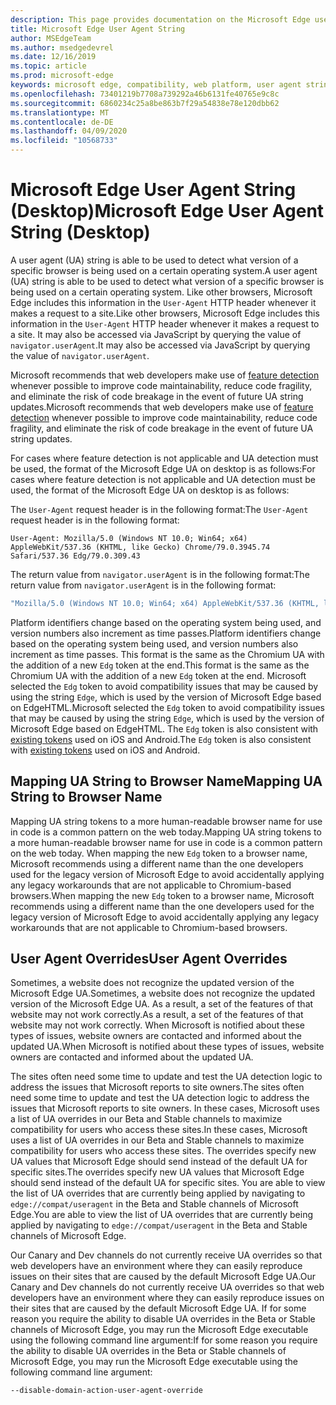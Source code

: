 ```yaml
---
description: This page provides documentation on the Microsoft Edge user agent string
title: Microsoft Edge User Agent String
author: MSEdgeTeam
ms.author: msedgedevrel
ms.date: 12/16/2019
ms.topic: article
ms.prod: microsoft-edge
keywords: microsoft edge, compatibility, web platform, user agent string, ua string, ua overrides
ms.openlocfilehash: 73401219b7708a739292a46b6131fe40765e9c8c
ms.sourcegitcommit: 6860234c25a8be863b7f29a54838e78e120dbb62
ms.translationtype: MT
ms.contentlocale: de-DE
ms.lasthandoff: 04/09/2020
ms.locfileid: "10568733"
---
```

# <span data-ttu-id="094ae-104">Microsoft Edge User Agent String (Desktop)</span><span class="sxs-lookup"><span data-stu-id="094ae-104">Microsoft Edge User Agent String (Desktop)</span></span>  

<span data-ttu-id="094ae-105">A user agent \(UA\) string is able to be used to detect what version of a specific browser is being used on a certain operating system.</span><span class="sxs-lookup"><span data-stu-id="094ae-105">A user agent \(UA\) string is able to be used to detect what version of a specific browser is being used on a certain operating system.</span></span>  <span data-ttu-id="094ae-106">Like other browsers, Microsoft Edge includes this information in the `User-Agent` HTTP header whenever it makes a request to a site.</span><span class="sxs-lookup"><span data-stu-id="094ae-106">Like other browsers, Microsoft Edge includes this information in the `User-Agent` HTTP header whenever it makes a request to a site.</span></span>  <span data-ttu-id="094ae-107">It may also be accessed via JavaScript by querying the value of `navigator.userAgent`.</span><span class="sxs-lookup"><span data-stu-id="094ae-107">It may also be accessed via JavaScript by querying the value of `navigator.userAgent`.</span></span>  

<span data-ttu-id="094ae-108">Microsoft recommends that web developers make use of [feature detection](https://developer.mozilla.org/docs/Learn/Tools_and_testing/Cross_browser_testing/Feature_detection) whenever possible to improve code maintainability, reduce code fragility, and eliminate the risk of code breakage in the event of future UA string updates.</span><span class="sxs-lookup"><span data-stu-id="094ae-108">Microsoft recommends that web developers make use of [feature detection](https://developer.mozilla.org/docs/Learn/Tools_and_testing/Cross_browser_testing/Feature_detection) whenever possible to improve code maintainability, reduce code fragility, and eliminate the risk of code breakage in the event of future UA string updates.</span></span>  

<span data-ttu-id="094ae-109">For cases where feature detection is not applicable and UA detection must be used, the format of the Microsoft Edge UA on desktop is as follows:</span><span class="sxs-lookup"><span data-stu-id="094ae-109">For cases where feature detection is not applicable and UA detection must be used, the format of the Microsoft Edge UA on desktop is as follows:</span></span>

<span data-ttu-id="094ae-110">The `User-Agent` request header is in the following format:</span><span class="sxs-lookup"><span data-stu-id="094ae-110">The `User-Agent` request header is in the following format:</span></span>

```http
User-Agent: Mozilla/5.0 (Windows NT 10.0; Win64; x64) AppleWebKit/537.36 (KHTML, like Gecko) Chrome/79.0.3945.74 Safari/537.36 Edg/79.0.309.43
``` 

<span data-ttu-id="094ae-111">The return value from `navigator.userAgent` is in the following format:</span><span class="sxs-lookup"><span data-stu-id="094ae-111">The return value from `navigator.userAgent` is in the following format:</span></span>

```javascript
"Mozilla/5.0 (Windows NT 10.0; Win64; x64) AppleWebKit/537.36 (KHTML, like Gecko) Chrome/79.0.3945.74 Safari/537.36 Edg/79.0.309.43"
```  

<span data-ttu-id="094ae-112">Platform identifiers change based on the operating system being used, and version numbers also increment as time passes.</span><span class="sxs-lookup"><span data-stu-id="094ae-112">Platform identifiers change based on the operating system being used, and version numbers also increment as time passes.</span></span>  <span data-ttu-id="094ae-113">This format is the same as the Chromium UA with the addition of a new `Edg` token at the end.</span><span class="sxs-lookup"><span data-stu-id="094ae-113">This format is the same as the Chromium UA with the addition of a new `Edg` token at the end.</span></span>  <span data-ttu-id="094ae-114">Microsoft selected the `Edg` token to avoid compatibility issues that may be caused by using the string `Edge`, which is used by the version of Microsoft Edge based on EdgeHTML.</span><span class="sxs-lookup"><span data-stu-id="094ae-114">Microsoft selected the `Edg` token to avoid compatibility issues that may be caused by using the string `Edge`, which is used by the version of Microsoft Edge based on EdgeHTML.</span></span>  <span data-ttu-id="094ae-115">The `Edg` token is also consistent with [existing tokens](https://blogs.windows.com/msedgedev/2017/10/05/microsoft-edge-ios-android-developer/) used on iOS and Android.</span><span class="sxs-lookup"><span data-stu-id="094ae-115">The `Edg` token is also consistent with [existing tokens](https://blogs.windows.com/msedgedev/2017/10/05/microsoft-edge-ios-android-developer/) used on iOS and Android.</span></span>

## <span data-ttu-id="094ae-116">Mapping UA String to Browser Name</span><span class="sxs-lookup"><span data-stu-id="094ae-116">Mapping UA String to Browser Name</span></span>
<span data-ttu-id="094ae-117">Mapping UA string tokens to a more human-readable browser name for use in code is a common pattern on the web today.</span><span class="sxs-lookup"><span data-stu-id="094ae-117">Mapping UA string tokens to a more human-readable browser name for use in code is a common pattern on the web today.</span></span> <span data-ttu-id="094ae-118">When mapping the new `Edg` token to a browser name, Microsoft recommends using a different name than the one developers used for the legacy version of Microsoft Edge to avoid accidentally applying any legacy workarounds that are not applicable to Chromium-based browsers.</span><span class="sxs-lookup"><span data-stu-id="094ae-118">When mapping the new `Edg` token to a browser name, Microsoft recommends using a different name than the one developers used for the legacy version of Microsoft Edge to avoid accidentally applying any legacy workarounds that are not applicable to Chromium-based browsers.</span></span>

## <span data-ttu-id="094ae-119">User Agent Overrides</span><span class="sxs-lookup"><span data-stu-id="094ae-119">User Agent Overrides</span></span>  

<span data-ttu-id="094ae-120">Sometimes, a website does not recognize the updated version of the Microsoft Edge UA.</span><span class="sxs-lookup"><span data-stu-id="094ae-120">Sometimes, a website does not recognize the updated version of the Microsoft Edge UA.</span></span>  <span data-ttu-id="094ae-121">As a result, a set of the features of that website may not work correctly.</span><span class="sxs-lookup"><span data-stu-id="094ae-121">As a result, a set of the features of that website may not work correctly.</span></span>  <span data-ttu-id="094ae-122">When Microsoft is notified about these types of issues, website owners are contacted and informed about the updated UA.</span><span class="sxs-lookup"><span data-stu-id="094ae-122">When Microsoft is notified about these types of issues, website owners are contacted and informed about the updated UA.</span></span>  

<span data-ttu-id="094ae-123">The sites often need some time to update and test the UA detection logic to address the issues that Microsoft reports to site owners.</span><span class="sxs-lookup"><span data-stu-id="094ae-123">The sites often need some time to update and test the UA detection logic to address the issues that Microsoft reports to site owners.</span></span>  <span data-ttu-id="094ae-124">In these cases, Microsoft uses a list of UA overrides in our Beta and Stable channels to maximize compatibility for users who access these sites.</span><span class="sxs-lookup"><span data-stu-id="094ae-124">In these cases, Microsoft uses a list of UA overrides in our Beta and Stable channels to maximize compatibility for users who access these sites.</span></span>  <span data-ttu-id="094ae-125">The overrides specify new UA values that Microsoft Edge should send instead of the default UA for specific sites.</span><span class="sxs-lookup"><span data-stu-id="094ae-125">The overrides specify new UA values that Microsoft Edge should send instead of the default UA for specific sites.</span></span>  <span data-ttu-id="094ae-126">You are able to view the list of UA overrides that are currently being applied by navigating to `edge://compat/useragent` in the Beta and Stable channels of Microsoft Edge.</span><span class="sxs-lookup"><span data-stu-id="094ae-126">You are able to view the list of UA overrides that are currently being applied by navigating to `edge://compat/useragent` in the Beta and Stable channels of Microsoft Edge.</span></span> 

<span data-ttu-id="094ae-127">Our Canary and Dev channels do not currently receive UA overrides so that web developers have an environment where they can easily reproduce issues on their sites that are caused by the default Microsoft Edge UA.</span><span class="sxs-lookup"><span data-stu-id="094ae-127">Our Canary and Dev channels do not currently receive UA overrides so that web developers have an environment where they can easily reproduce issues on their sites that are caused by the default Microsoft Edge UA.</span></span>  <span data-ttu-id="094ae-128">If for some reason you require the ability to disable UA overrides in the Beta or Stable channels of Microsoft Edge, you may run the Microsoft Edge executable using the following command line argument:</span><span class="sxs-lookup"><span data-stu-id="094ae-128">If for some reason you require the ability to disable UA overrides in the Beta or Stable channels of Microsoft Edge, you may run the Microsoft Edge executable using the following command line argument:</span></span>  

```shell
--disable-domain-action-user-agent-override
```  
